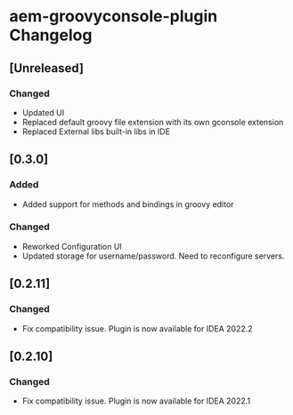 <!-- Keep a Changelog guide -> https://keepachangelog.com -->

# aem-groovyconsole-plugin Changelog
## [Unreleased]
### Changed
- Updated UI
- Replaced default groovy file extension with its own gconsole extension
- Replaced External libs built-in libs in IDE


## [0.3.0]
### Added
- Added support for methods and bindings in groovy editor

### Changed
- Reworked Configuration UI
- Updated storage for username/password. Need to reconfigure servers.

## [0.2.11]
### Changed
- Fix compatibility issue. Plugin is now available for IDEA 2022.2

## [0.2.10]     
### Changed
- Fix compatibility issue. Plugin is now available for IDEA 2022.1
